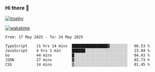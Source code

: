 ### Hi there 👋

[![trophy](https://github-profile-trophy.vercel.app/?username=cxnky&theme=dracula)](https://github.com/ryo-ma/github-profile-trophy)

[![wakatime](https://wakatime.com/badge/user/1c39c599-5497-41b9-a5be-2c4676e7fd23.svg)](https://wakatime.com/@1c39c599-5497-41b9-a5be-2c4676e7fd23)
<!--START_SECTION:waka-->

```txt
From: 17 May 2025 - To: 24 May 2025

TypeScript    11 hrs 14 mins  ████████████████▓░░░░░░░░   66.53 %
JavaScript    4 hrs 1 min     ██████░░░░░░░░░░░░░░░░░░░   23.84 %
Go            44 mins         █░░░░░░░░░░░░░░░░░░░░░░░░   04.43 %
JSON          27 mins         ▓░░░░░░░░░░░░░░░░░░░░░░░░   02.73 %
CSS           14 mins         ▒░░░░░░░░░░░░░░░░░░░░░░░░   01.45 %
```

<!--END_SECTION:waka-->
